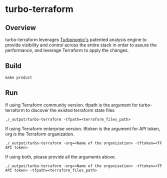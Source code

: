 # turbo-terraform
## Overview 
turbo-terraform leverages [Turbonomic's](https://turbonomic.com/) patented analysis engine to provide visibility and control across the entire stack in order to assure the performance, and leverage Terraform to apply the changes.

## Build
```console
make product
```
## Run
If using Terraform community version. tfpath is the argument for turbo-terraform to discover the existed terraform state files
```console
./_output/turbo-terraform -tfpath=<terraform_files_path>
```

If using Terraform enterprise version. tftoken is the argument for API token, org is the Terraform organization.
```console
./_output/turbo-terraform -org=<Name of the organization> -tftoken=<TF API token>
```

If using both, please provide all the arguments above.
```console
./_output/turbo-terraform -org=<Name of the organization> -tftoken=<TF API token> -tfpath=<terraform_files_path>
```